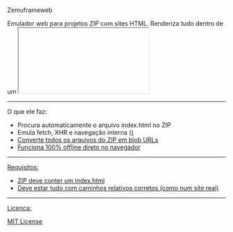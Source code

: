 Zemuframeweb

Emulador web para projetos ZIP com sites HTML.
Renderiza tudo dentro de um <iframe> como se fosse um servidor real.

-------------------------------------
Como usar:

1. Importe a CDN do JSZip:

<script src="https://cdnjs.cloudflare.com/ajax/libs/jszip/3.10.1/jszip.min.js"></script>

2. Use a função principal:

Zemuframeweb(arquivoZip, idDoIframe);

- arquivoZip: o arquivo .zip vindo de um <input type="file">
- idDoIframe: o ID do <iframe> onde o site será carregado

Exemplo completo:

<input type="file" id="zipInput">
<iframe id="visor" style="width: 100%; height: 500px;"></iframe>

<script>
    zipInput.addEventListener('change', async (e) => {
        const file = e.target.files[0];
        if (file) Zemuframeweb(file, 'visor');
    });
</script>

-------------------------------------
O que ele faz:

- Procura automaticamente o arquivo index.html no ZIP
- Emula fetch, XHR e navegação interna (<a href="...">)
- Converte todos os arquivos do ZIP em blob URLs
- Funciona 100% offline direto no navegador

-------------------------------------
Requisitos:

- ZIP deve conter um index.html
- Deve estar tudo com caminhos relativos corretos (como num site real)

-------------------------------------
Licença:

MIT License

